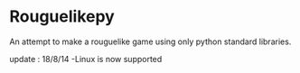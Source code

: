 Rouguelikepy
============

An attempt to make a rouguelike game using only python standard libraries.


update : 18/8/14
      -Linux is now supported

